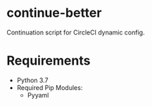 # continue-better
Continuation script for CircleCI dynamic config.

# Requirements

- Python 3.7
- Required Pip Modules:
  - Pyyaml
